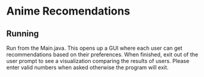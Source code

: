 # Anime Recomendations

## Running
Run from the Main.java.
This opens up a GUI where each user can get recommendations based on their preferences.
When finished, exit out of the user prompt to see a visualization comparing the results of users.
Please enter valid numbers when asked otherwise the program will exit.